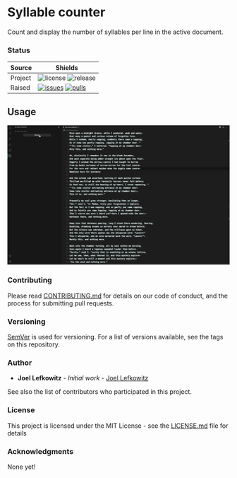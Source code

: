 # Syllable counter

Count and display the number of syllables per line in the active document.

### Status

| Source     | Shields                                                        |
| ---------- | -------------------------------------------------------------- |
| Project    | ![license][license] ![release][release]                        |
| Raised     | [![issues][issues]][issues_link] [![pulls][pulls]][pulls_link] |

## Usage

![Example usage][example_gif]

### Contributing

Please read [CONTRIBUTING.md](https://github.com/JoelLefkowitz/syllable-counter/raw/master/CONTRIBUTING.md) for details on our code of conduct, and the process for submitting pull requests.

### Versioning

[SemVer](http://semver.org/) is used for versioning. For a list of versions available, see the tags on this repository.

### Author

- **Joel Lefkowitz** - _Initial work_ - [Joel Lefkowitz](https://github.com/JoelLefkowitz)

See also the list of contributors who participated in this project.

### License

This project is licensed under the MIT License - see the [LICENSE.md](https://github.com/JoelLefkowitz/syllable-counter/raw/master/LICENSE.md) file for details

### Acknowledgments

None yet!

<!--- Table links --->

[license]: https://img.shields.io/github/license/joellefkowitz/syllable-counter
[release]: https://img.shields.io/github/v/tag/joellefkowitz/syllable-counter

[issues]: https://img.shields.io/github/issues/joellefkowitz/syllable-counter "Issues"
[issues_link]: https://github.com/JoelLefkowitz/syllable-counter/issues

[pulls]: https://img.shields.io/github/issues-pr/joellefkowitz/syllable-counter "Pull requests"
[pulls_link]: https://github.com/JoelLefkowitz/syllable-counter/pulls

[example_gif]: https://github.com/JoelLefkowitz/syllable-counter/raw/master/example.gif "Example usage"
